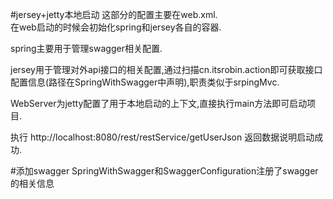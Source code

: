 #jersey+jetty本地启动
  这部分的配置主要在web.xml.  
  在web启动的时候会初始化spring和jersey各自的容器.
  
  spring主要用于管理swagger相关配置.
  
  jersey用于管理对外api接口的相关配置,通过扫描cn.itsrobin.action即可获取接口配置信息(路径在SpringWithSwagger中声明),职责类似于srpingMvc.
  
  WebServer为jetty配置了用于本地启动的上下文,直接执行main方法即可启动项目.  
  
  执行 http://localhost:8080/rest/restService/getUserJson 返回数据说明启动成功.
  
#添加swagger
  SpringWithSwagger和SwaggerConfiguration注册了swagger的相关信息